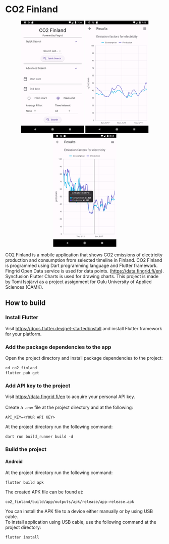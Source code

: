 # CO2 Finland
<p align="middle">
<img src="Doc/1.png" alt="Search screen" style="width:200px;"/>
<img src="Doc/2.png" alt="Graph" style="width:200px;"/>
<img src="Doc/3.png" alt="Tooltip" style="width:200px;"/>
</p>

CO2 Finland is a mobile application that shows CO2 emissions of electricity production and consumption from selected timeline in Finland.
CO2 Finland is programmed using Dart programming language and Flutter framework.
Fingrid Open Data service is used for data points. (https://data.fingrid.fi/en).
Syncfusion Flutter Charts is used for drawing charts.
This project is made by Tomi Isojärvi as a project assignment for Oulu University of Applied Sciences (OAMK).

## How to build
### Install Flutter
Visit https://docs.flutter.dev/get-started/install and install Flutter framework for your platform.
### Add the package dependencies to the app
Open the project directory and install package dependencies to the project:
```
cd co2_finland
flutter pub get
```
### Add API key to the project
Visit https://data.fingrid.fi/en to acquire your personal API key. \
\
Create a `.env` file at the project directory and at the following:
```
API_KEY=<YOUR API KEY>
```
At the project directory run the following command:
```
dart run build_runner build -d
```
### Build the project
#### Android
At the project directory run the following command:
```
flutter build apk
```
The created APK file can be found at:
```
co2_finland/build/app/outputs/apk/release/app-release.apk
```
You can install the APK file to a device either manually or by using USB cable. \
To install application using USB cable, use the following command at the project directory:
```
flutter install
```
